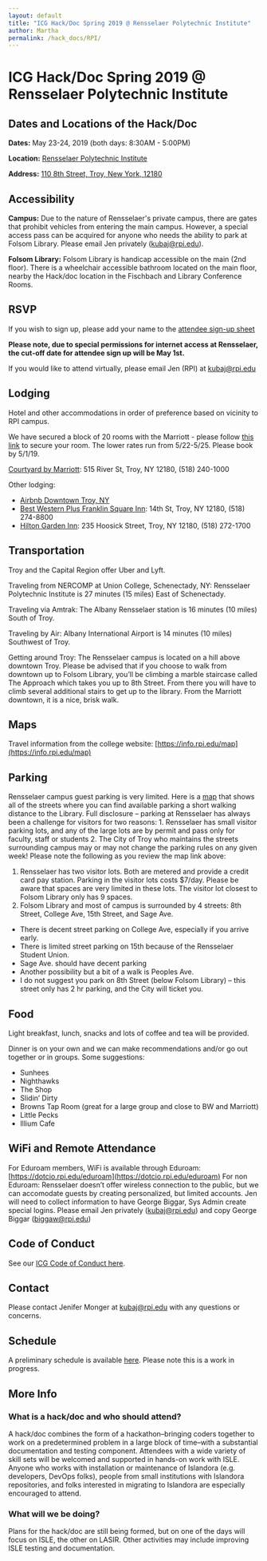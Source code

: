 ```yaml
---
layout: default
title: "ICG Hack/Doc Spring 2019 @ Rensselaer Polytechnic Institute" 
author: Martha
permalink: /hack_docs/RPI/
---
```



# ICG Hack/Doc Spring 2019 @ Rensselaer Polytechnic Institute

## Dates and Locations of the Hack/Doc
**Dates:** May 23-24, 2019 (both days: 8:30AM - 5:00PM)

**Location:** [Rensselaer Polytechnic Institute](https://www.rpi.edu/)

**Address:** [110 8th Street, Troy, New York, 12180](https://goo.gl/maps/Ac8dz42q3fu)

## Accessibility
**Campus:** Due to the nature of Rensselaer's private campus, there are gates that prohibit vehicles from entering the main campus. However, a special access pass can be acquired for anyone who needs the ability to park at Folsom Library. Please email Jen privately (kubaj@rpi.edu).

**Folsom Library:**
Folsom Library is handicap accessible on the main (2nd floor). There is a wheelchair accessible bathroom located on the main floor, nearby the Hack/doc location in the Fischbach and Library Conference Rooms.

## RSVP
If you wish to sign up, please add your name to the [attendee sign-up sheet](https://docs.google.com/document/d/1EP7xARNYzy5R_bgfY-g0a8bx6LoTgJrjFp2H9l7RXzA/edit#heading=h.sk2wh3t28h3d)

**Please note, due to special permissions for internet access at Rensselaer, the cut-off date for attendee sign up will be May 1st.**

If you would like to attend virtually, please email Jen (RPI) at kubaj@rpi.edu

## Lodging
Hotel and other accommodations in order of preference based on vicinity to RPI campus.

We have secured a block of 20 rooms with the Marriott - please follow [this link](https://www.marriott.com/meeting-event-hotels/group-corporate-travel/groupCorp.mi?resLinkData=Hack%20Doc%5Ealbty%60hachaca%7Chachacb%60109.00%60USD%60false%602%605/22/19%605/25/19%605/1/19&app=resvlink&stop_mobi=yes) to secure your room. The lower rates run from 5/22-5/25. Please book by 5/1/19.

[Courtyard by Marriott](https://www.marriott.com/hotels/travel/albty-courtyard-albany-troy-waterfront/?scid=bb1a189a-fec3-4d19-a255-54ba596febe2): 515 River St, Troy, NY 12180, (518) 240-1000 

Other lodging: 
* [Airbnb Downtown Troy, NY](https://www.airbnb.com/s/Troy--NY/all?refinement_paths%5B%5D=%2Ffor_you)
* [Best Western Plus Franklin Square Inn](https://www.bestwestern.com/en_US/book/hotel-rooms.33144.html?iata=00171880&ssob=BLBWI0004G&cid=BLBWI0004G:google:gmb:33144):  14th St, Troy, NY 12180,  (518) 274-8800
* [Hilton Garden Inn](https://hiltongardeninn3.hilton.com/en/hotels/new-york/hilton-garden-inn-troy-ALBTYGI/index.html?SEO_id=GMB-HI-ALBTYGI): 235 Hoosick Street, Troy, NY 12180, (518) 272-1700

## Transportation
Troy and the Capital Region offer Uber and Lyft.

Traveling from NERCOMP at Union College, Schenectady, NY:
Rensselaer Polytechnic Institute is 27 minutes (15 miles) East of Schenectady.

Traveling via Amtrak:
The Albany Rensselaer station is 16 minutes (10 miles) South of Troy.

Traveling by Air:
Albany International Airport is 14 minutes (10 miles) Southwest of Troy.

Getting around Troy:
The Rensselaer campus is located on a hill above downtown Troy. Please be advised that if you choose to walk from downtown up to Folsom Library, you’ll be climbing a marble staircase called The Approach which takes you up to 8th Street. From there you will have to climb several additional stairs to get up to the library. 
From the Marriott downtown, it is a nice, brisk walk. 

## Maps
Travel information from the college website: [https://info.rpi.edu/map](https://info.rpi.edu/map)

## Parking
Rensselaer campus guest parking is very limited. Here is a [map](https://www.google.com/maps/d/u/1/edit?mid=1oG4Z6lvirIZUDkPErfUMHAMscUx2eMvX&ll=42.73168212204002%2C-73.68271974205015&z=16) that shows all of the streets where you can find available parking a short walking distance to the Library. 
Full disclosure – parking at Rensselaer has always been a challenge for visitors for two reasons: 1. Rensselaer has small visitor parking lots, and any of the large lots are by permit and pass only for faculty, staff or students 2. The City of Troy who maintains the streets surrounding campus may or may not change the parking rules on any given week! Please note the following as you review the map link above:
1.	Rensselaer has two visitor lots. Both are metered and provide a credit card pay station. Parking in the visitor lots costs $7/day. Please be aware that spaces are very limited in these lots. The visitor lot closest to Folsom Library only has 9 spaces.
2.	Folsom Library and most of campus is surrounded by 4 streets: 8th Street, College Ave, 15th Street, and Sage Ave. 
* There is decent street parking on College Ave, especially if you arrive early. 
* There is limited street parking on 15th because of the Rensselaer Student Union.
* Sage Ave. should have decent parking
* Another possibility but a bit of a walk is Peoples Ave. 
* I do not suggest you park on 8th Street (below Folsom Library) – this street only has 2 hr parking, and the City will ticket you.


## Food
Light breakfast, lunch, snacks and lots of coffee and tea will be provided. 

Dinner is on your own and we can make recommendations and/or go out together or in groups. Some suggestions:
* Sunhees
* Nighthawks
* The Shop
* Slidin’ Dirty
* Browns Tap Room (great for a large group and close to BW and Marriott)
* Little Pecks
* Illium Cafe

## WiFi and Remote Attendance
For Eduroam members, WiFi is available through Eduroam: [https://dotcio.rpi.edu/eduroam](https://dotcio.rpi.edu/eduroam)
For non Eduroam: Rensselaer doesn’t offer wireless connection to the public, but we can accomodate guests by creating personalized, but limited accounts. Jen will need to collect information to have George Biggar, Sys Admin create special logins. Please email Jen privately (kubaj@rpi.edu) and copy George Biggar (biggaw@rpi.edu)   

## Code of Conduct
See our [ICG Code of Conduct here](https://github.com/Islandora-Collaboration-Group/icg_information/blob/master/code-of-conduct.md).

## Contact
Please contact Jenifer Monger at kubaj@rpi.edu with any questions or concerns.

## Schedule
A preliminary schedule is available [here](https://docs.google.com/document/d/175nYoEqMXRSqK-BCWMuz_Wu3JcBYgqXbeVhO5hDMGOM/edit#heading=h.gjdgxs). Please note this is a work in progress.

## More Info
 
### What is a hack/doc and who should attend?
 
A hack/doc combines the form of a hackathon–bringing coders together to work on a predetermined problem in a large block of time–with a substantial documentation and testing component. Attendees with a wide variety of skill sets will be welcomed and supported in hands-on work with ISLE. Anyone who works with installation or maintenance of Islandora (e.g. developers, DevOps folks), people from small institutions with Islandora repositories, and folks interested in migrating to Islandora are especially encouraged to attend.
 
### What will we be doing?
 
Plans for the hack/doc are still being formed, but on one of the days will focus on ISLE, the other on LASIR. Other activities may include improving ISLE testing and documentation. 
